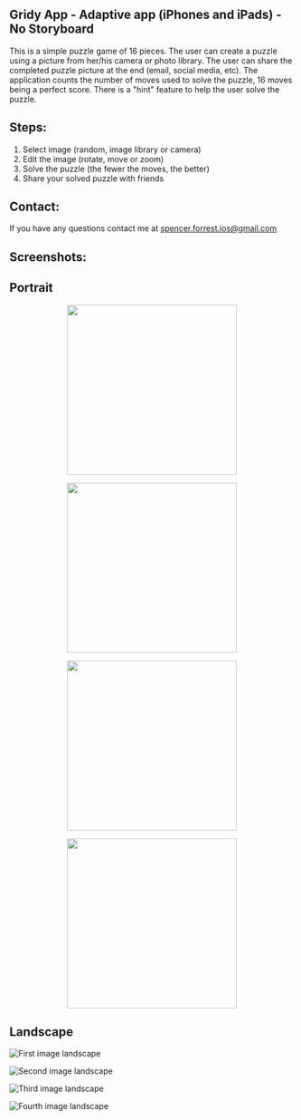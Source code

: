 ## Gridy App - Adaptive app (iPhones and iPads) - No Storyboard

This is a simple puzzle game of 16 pieces. 
The user can create a puzzle using a picture from her/his camera or photo library.
The user can share the completed puzzle picture at the end (email, social media, etc). 
The application counts the number of moves used to solve the puzzle, 16 moves being a perfect score.
There is a "hint" feature to help the user solve the puzzle.

## Steps:
1. Select image (random, image library or camera)
2. Edit the image (rotate, move or zoom)
3. Solve the puzzle (the fewer the moves, the better)
4. Share your solved puzzle with friends

## Contact:
If you have any questions contact me at <a href="mailto:spencer.forrest.ios@gmail.com">spencer.forrest.ios@gmail.com</a>

## Screenshots:
## Portrait

<p align="center">
<img src="Images/Portrait1.png" width="300">
</p>


<p align="center">
<img src="Images/Portrait2.png" width="300">
</p>

<p align="center">
<img src="Images/Portrait3.png" width="300">
</p>

<p align="center">
<img src="Images/Portrait4.png" width="300">
</p>

## Landscape

![First image landscape](Images/Landscape1.png)


![Second image landscape](Images/Landscape2.png)


![Third image landscape](Images/Landscape3.png)


![Fourth image landscape](Images/Landscape4.png)
